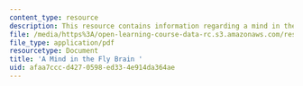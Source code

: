 ```yaml
---
content_type: resource
description: This resource contains information regarding a mind in the fly brain.
file: /media/https%3A/open-learning-course-data-rc.s3.amazonaws.com/res-9-003-brains-minds-and-machines-summer-course-summer-2015/afaa7cccd4270598ed334e914da364ae_MITRES_9_003SUM15_sem1.pdf
file_type: application/pdf
resourcetype: Document
title: 'A Mind in the Fly Brain '
uid: afaa7ccc-d427-0598-ed33-4e914da364ae
---
```

